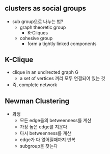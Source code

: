 ## clusters as social groups
- sub group으로 나누는 법?
    - graph theoretic group
        - K-Cliques
    - cohesive group
        - form a tightly linked components

## K-Clique
- clique in an undirected graph G
    - a set of vertices 끼리 모두 연결되어 있는 것
- 즉, complete network

## Newman Clustering
- 과정
    - 모든 edge들의 betweenness를 계산
    - 가장 높은 edge를 지운다
    - 다시 betweenness를 계산
    - edge가 다 없어질때까지 반복
    - subgroup을 찾는다